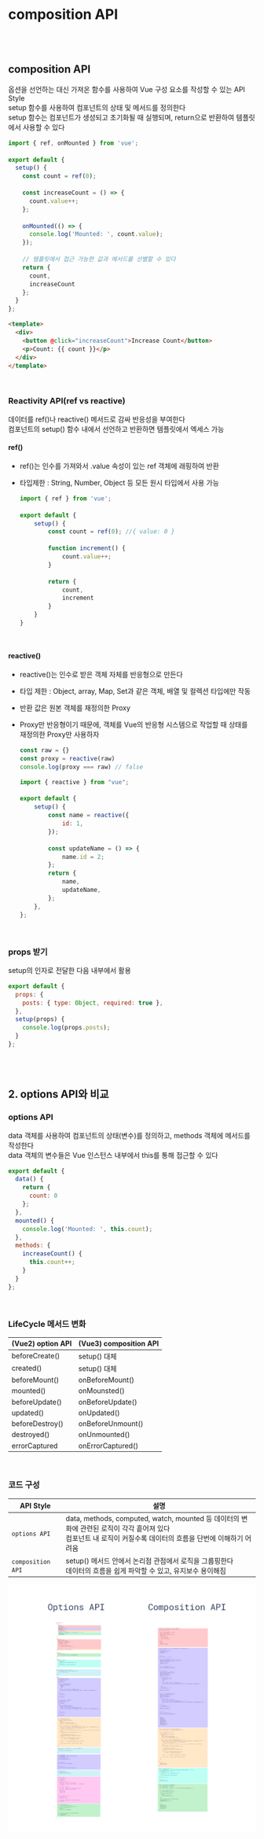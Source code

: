 # composition API

<br/><br/>

## composition API
옵션을 선언하는 대신 가져온 함수를 사용하여 Vue 구성 요소를 작성할 수 있는 API Style<br/>
setup 함수를 사용하여 컴포넌트의 상태 및 메서드를 정의한다<br/>
setup 함수는 컴포넌트가 생성되고 초기화될 때 실행되며, return으로 반환하여 템플릿에서 사용할 수 있다<br/>
```javascript
import { ref, onMounted } from 'vue';
 
export default {
  setup() {
    const count = ref(0);
 
    const increaseCount = () => {
      count.value++;
    };
 
    onMounted(() => {
      console.log('Mounted: ', count.value);
    });
 
    // 템플릿에서 접근 가능한 값과 메서드를 선별할 수 있다
    return {
      count,
      increaseCount
    };
  }
};
```
```html
<template>
  <div>
    <button @click="increaseCount">Increase Count</button>
    <p>Count: {{ count }}</p>
  </div>
</template>
```

<br/>

### Reactivity API(ref vs reactive)
데이터를 ref()나 reactive() 메서드로 감싸 반응성을 부여한다<br/>
컴포넌트의 setup() 함수 내에서 선언하고 반환하면 템플릿에서 엑세스 가능

#### ref()
- ref()는 인수를 가져와서 .value 속성이 있는 ref 객체에 래핑하여 반환
- 타입제한 : String, Number, Object 등 모든 원시 타입에서 사용 가능

    ```javascript
    import { ref } from 'vue';

    export default {
        setup() {
            const count = ref(0); //{ value: 0 }

            function increment() {
                count.value++;
            }

            return {
                count,
                increment
            }
        }
    }
    ```
<br/>

#### reactive()
- reactive()는 인수로 받은 객체 자체를 반응형으로 만든다
- 타입 제한 : Object, array, Map, Set과 같은 객체, 배열 및 컬렉션 타입에만 작동
- 반환 값은 원본 객체를 재정의한 Proxy
- Proxy만 반응형이기 때문에, 객체를 Vue의 반응형 시스템으로 작업할 때 상태를 재정의한 Proxy만 사용하자

    ```javascript
    const raw = {}
    const proxy = reactive(raw)
    console.log(proxy === raw) // false
    ```
    ```javascript
    import { reactive } from "vue";

    export default {
        setup() {
            const name = reactive({
                id: 1,
            });

            const updateName = () => {
                name.id = 2;
            };
            return {
                name,
                updateName,
            };
        },
    };
    ```

<br/>

### props 받기
setup의 인자로 전달한 다음 내부에서 활용
```javascript
export default {
  props: {
    posts: { type: Object, required: true },
  },
  setup(props) {
    console.log(props.posts);
  }
};
```

<br/><br/>

## 2. options API와 비교
### options API
data 객체를 사용하여 컴포넌트의 상태(변수)를 정의하고, methods 객체에 메서드를 작성한다<br/>
data 객체의 변수들은 Vue 인스턴스 내부에서 this를 통해 접근할 수 있다
```javascript
export default {
  data() {
    return {
      count: 0
    };
  },
  mounted() {
    console.log('Mounted: ', this.count);
  },
  methods: {
    increaseCount() {
      this.count++;
    }
  }
};
```
<br/>

### LifeCycle 메서드 변화
|(Vue2) option API|(Vue3) composition API|
|------|---|
|beforeCreate()|setup() 대체|
|created()|setup() 대체|
|beforeMount()|onBeforeMount()|
|mounted()|onMounsted()|
|beforeUpdate()|onBeforeUpdate()|
|updated()|onUpdated()|
|beforeDestroy()|onBeforeUnmount()|
|destroyed()|onUnmounted()|
|errorCaptured|onErrorCaptured()|

<br/>

### 코드 구성
|API Style|설명|
|------|---|
|`options API`|data, methods, computed, watch, mounted 등 데이터의 변화에 관련된 로직이 각각 흩어져 있다<br/> 컴포넌트 내 로직이 커질수록 데이터의 흐름을 단번에 이해하기 어려움|
|`composition API`|setup() 메서드 안에서 논리점 관점에서 로직을 그룹핑한다<br/>데이터의 흐름을 쉽게 파악할 수 있고, 유지보수 용이해짐|

![APIStyles.png](./img/APIStyles.png) 